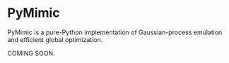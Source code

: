 PyMimic
=======

PyMimic is a pure-Python implementation of Gaussian-process emulation and
efficient global optimization.

COMING SOON.

